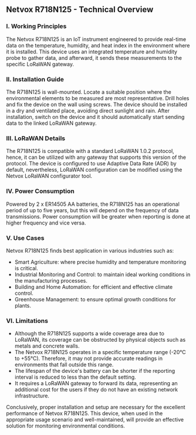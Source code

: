 ## Netvox R718N125 - Technical Overview

### I. Working Principles

The Netvox R718N125 is an IoT instrument engineered to provide real-time data on the temperature, humidity, and heat index in the environment where it is installed. This device uses an integrated temperature and humidity probe to gather data, and afterward, it sends these measurements to the specific LoRaWAN gateway.

### II. Installation Guide

The R718N125 is wall-mounted. Locate a suitable position where the environmental elements to be measured are most representative. Drill holes and fix the device on the wall using screws. The device should be installed in a dry and ventilated place, avoiding direct sunlight and rain. After installation, switch on the device and it should automatically start sending data to the linked LoRaWAN gateway.

### III. LoRaWAN Details

The R718N125 is compatible with a standard LoRaWAN 1.0.2 protocol, hence, it can be utilized with any gateway that supports this version of the protocol. The device is configured to use Adaptive Data Rate (ADR) by default, nevertheless, LoRaWAN configuration can be modified using the Netvox LoRaWAN configurator tool.

### IV. Power Consumption

Powered by 2 x ER14505 AA batteries, the R718N125 has an operational period of up to five years, but this will depend on the frequency of data transmissions. Power consumption will be greater when reporting is done at higher frequency and vice versa.

### V. Use Cases

Netvox R718N125 finds best application in various industries such as:
- Smart Agriculture: where precise humidity and temperature monitoring is critical.
- Industrial Monitoring and Control: to maintain ideal working conditions in the manufacturing processes.
- Building and Home Automation: for efficient and effective climate control.
- Greenhouse Management: to ensure optimal growth conditions for plants.

### VI. Limitations 

- Although the R718N125 supports a wide coverage area due to LoRaWAN, its coverage can be obstructed by physical objects such as metals and concrete walls.
- The Netvox R718N125 operates in a specific temperature range (-20°C to +55°C). Therefore, it may not provide accurate readings in environments that fall outside this range.
- The lifespan of the device's battery can be shorter if the reporting interval is reduced to less than the default setting.
- It requires a LoRaWAN gateway to forward its data, representing an additional cost for the users if they do not have an existing network infrastructure.

Conclusively, proper installation and setup are necessary for the excellent performance of Netvox R718N125. This device, when used in the appropriate usage scenario and well-maintained, will provide an effective solution for monitoring environmental conditions.